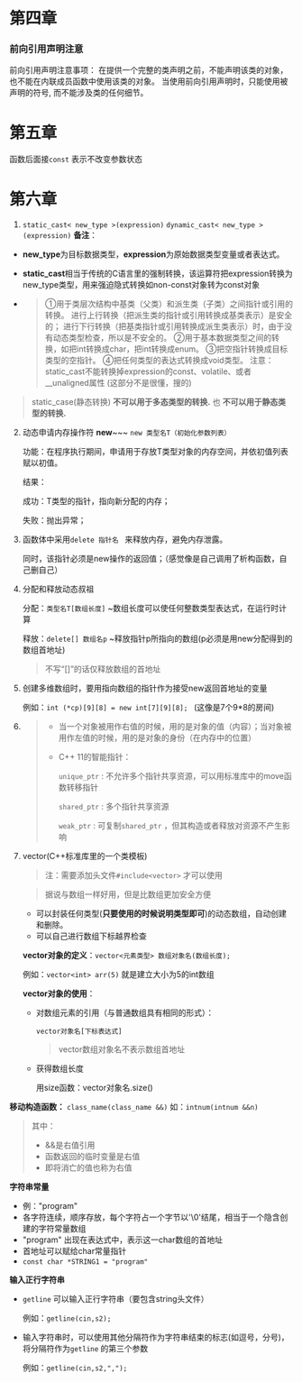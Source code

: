 # 第四章

### 前向引用声明注意

前向引用声明注意事项：
在提供一个完整的类声明之前，不能声明该类的对象，也不能在内联成员函数中使用该类的对象。
当使用前向引用声明时，只能使用被声明的符号, 而不能涉及类的任何细节。

# 第五章 

函数后面接```const``` 表示不改变参数状态

# 第六章

1.  ```static_cast< new_type >(expression)``` 
   ```dynamic_cast< new_type >(expression)``` 
   **备注**：

   * **new_type**为目标数据类型，**expression**为原始数据类型变量或者表达式。 

   *  **static_cast**相当于传统的C语言里的强制转换，该运算符把expression转换为new_type类型，用来强迫隐式转换如non-const对象转为const对象 

   * > ①用于类层次结构中基类（父类）和派生类（子类）之间指针或引用的转换。
     > 进行上行转换（把派生类的指针或引用转换成基类表示）是安全的；
     > 进行下行转换（把基类指针或引用转换成派生类表示）时，由于没有动态类型检查，所以是不安全的。
     > ②用于基本数据类型之间的转换，如把int转换成char，把int转换成enum。
     > ③把空指针转换成目标类型的空指针。
     > ④把任何类型的表达式转换成void类型。
     > 注意：static_cast不能转换掉expression的const、volatile、或者__unaligned属性
     > (这部分不是很懂，搜的)
     >
  >  static_case(静态转换) **不可以用于多态类型的转换.** 也 **不可以用于静态类型的转换.**  

2. 动态申请内存操作符 **new**~~~ ``` new 类型名T（初始化参数列表） ``` 

   功能：在程序执行期间，申请用于存放T类型对象的内存空间，并依初值列表赋以初值。

   结果：

   成功：T类型的指针，指向新分配的内存；

   失败：抛出异常；

3. 函数体中采用```delete 指针名 ``` 来释放内存，避免内存泄露。

   同时，该指针必须是new操作的返回值；（感觉像是自己调用了析构函数，自己删自己）

4. 分配和释放动态叔祖

   分配：```类型名T[数组长度]``` ~数组长度可以使任何整数类型表达式，在运行时计算

   释放：```delete[] 数组名p```  ~释放指针p所指向的数组(p必须是用new分配得到的数组首地址)

   > 不写“[]”的话仅释放数组的首地址

5. 创建多维数组时，要用指向数组的指针作为接受new返回首地址的变量

   例如：```int (*cp)[9][8] = new int[7][9][8]; ``` (这像是7个9*8的房间)

6. > * 当一个对象被用作右值的时候，用的是对象的值（内容）；当对象被用作左值的时候，用的是对象的身份（在内存中的位置）
   >
   > * C++ 11的智能指针：
   >
   >   ```unique_ptr``` : 不允许多个指针共享资源，可以用标准库中的move函数转移指针
   >
   >   ```shared_ptr``` : 多个指针共享资源
   >
   >   ```weak_ptr``` : 可复制```shared_ptr``` ，但其构造或者释放对资源不产生影响

7. vector(C++标准库里的一个类模板)

   > 注：需要添加头文件```#include<vector>``` 才可以使用

   > 据说与数组一样好用，但是比数组更加安全方便

   - 可以封装任何类型(**只要使用的时候说明类型即可**)的动态数组，自动创建和删除。
   - 可以自己进行数组下标越界检查

   **vector对象的定义**：```vector<元素类型> 数组对象名(数组长度);``` 

   例如：```vector<int> arr(5)``` 就是建立大小为5的int数组

   **vector对象的使用**：

   - 对数组元素的引用（与普通数组具有相同的形式）：

     ```vector对象名[下标表达式]``` 

     > vector数组对象名不表示数组首地址

   - 获得数组长度

     用size函数：vector对象名.size()

   

**移动构造函数：** ```class_name(class_name &&)``` 如：```intnum(intnum &&n)```  

> 其中：
>
> - &&是右值引用
> - 函数返回的临时变量是右值
> - 即将消亡的值也称为右值

**字符串常量** 

* 例："program"
* 各字符连续，顺序存放，每个字符占一个字节以'\0'结尾，相当于一个隐含创建的字符常量数组
* "program" 出现在表达式中，表示这一char数组的首地址
* 首地址可以赋给char常量指针
* ```const char *STRING1 = "program"``` 

**输入正行字符串**

- ```getline``` 可以输入正行字符串（要包含string头文件）

  例如：```getline(cin,s2);``` 

- 输入字符串时，可以使用其他分隔符作为字符串结束的标志(如逗号，分号)， 将分隔符作为```getline``` 的第三个参数

  例如：```getline(cin,s2,",");``` 

